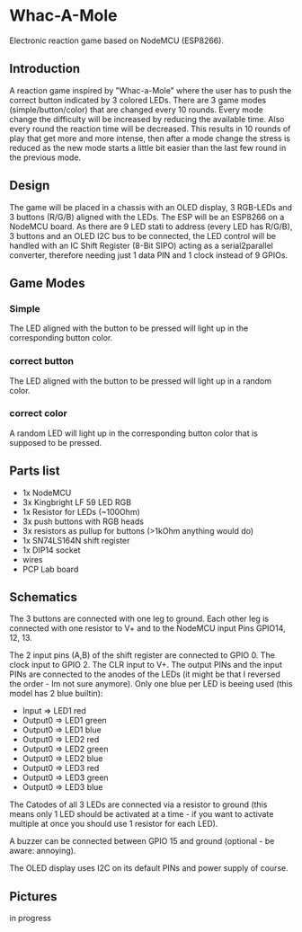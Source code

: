 # Whac-A-Mole
Electronic reaction game based on NodeMCU (ESP8266).

## Introduction
A reaction game inspired by "Whac-a-Mole" where the user has to push the correct button indicated by 3 colored LEDs. There are 3 game modes (simple/button/color) that are changed every 10 rounds. Every mode change the difficulty will be increased by reducing the available time. Also every round the reaction time will be decreased. This results in 10 rounds of play that get more and more intense, then after a mode change the stress is reduced as the new mode starts a little bit easier than the last few round in the previous mode.
## Design
The game will be placed in a chassis with an OLED display, 3 RGB-LEDs and 3 buttons (R/G/B) aligned with the LEDs. The ESP will be an ESP8266 on a NodeMCU board. As there are 9 LED stati to address (every LED has R/G/B), 3 buttons and an OLED I2C bus to be connected, the LED control will be handled with an IC Shift Register (8-Bit SIPO) acting as a serial2parallel converter, therefore needing just 1 data PIN and 1 clock instead of 9 GPIOs.
## Game Modes
### Simple
The LED aligned with the button to be pressed will light up in the corresponding button color.
### correct button
The LED aligned with the button to be pressed will light up in a random color.
### correct color
A random LED will light up in the corresponding button color that is supposed to be pressed.
## Parts list
* 1x NodeMCU
* 3x Kingbright LF 59 LED RGB
* 1x Resistor for LEDs (~100Ohm)
* 3x push buttons with RGB heads
* 3x resistors as pullup for buttons (>1kOhm anything would do)
* 1x SN74LS164N shift register
* 1x DIP14 socket
* wires
* PCP Lab board
## Schematics
The 3 buttons are connected with one leg to ground. Each other leg is connected with one resistor to V+ and to the NodeMCU input Pins GPIO14, 12, 13.

The 2 input pins (A,B) of the shift register are connected to GPIO 0. The clock input to GPIO 2. The CLR input to V+. The output PINs and the input PINs are connected to the anodes of the LEDs (it might be that I reversed the order - Im not sure anymore). Only one blue per LED is beeing used (this model has 2 blue builtin):
* Input => LED1 red
* Output0 => LED1 green
* Output0 => LED1 blue
* Output0 => LED2 red
* Output0 => LED2 green
* Output0 => LED2 blue
* Output0 => LED3 red
* Output0 => LED3 green
* Output0 => LED3 blue

The Catodes of all 3 LEDs are connected via a resistor to ground (this means only 1 LED should be activated at a time - if you want to activate multiple at once you should use 1 resistor for each LED).

A buzzer can be connected between GPIO 15 and ground (optional - be aware: annoying).

The OLED display uses I2C on its default PINs and power supply of course.
## Pictures
in progress
